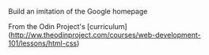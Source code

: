 Build an imitation of the Google homepage



From the Odin Project's [curriculum] (http://ww.theodinproject.com/courses/web-development-101/lessons/html-css)
